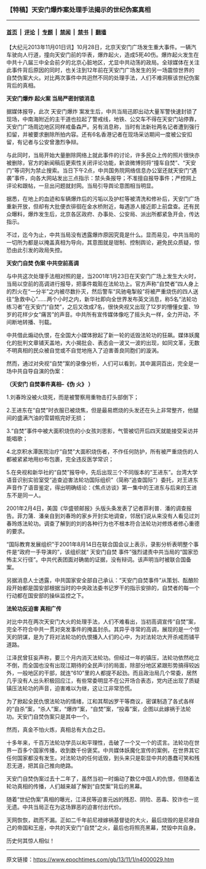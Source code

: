 ### 【特稿】天安门爆炸案处理手法揭示的世纪伪案真相

---

#### [首页](../../../..?n4000029) &nbsp;|&nbsp; [评论](../../../../../epoch-comment?n4000029) &nbsp;|&nbsp; [专题](../../../../../epoch-special?n4000029) &nbsp;|&nbsp; [禁闻](../../../../../epoch-news?n4000029) &nbsp;|&nbsp; [禁书](../../../../../books?n4000029) &nbsp;|&nbsp; [翻墙](https://github.com/gfw-breaker/nogfw/blob/master/README.md?n4000029)


<div class="post_content" id="artbody" itemprop="articleBody">
 <!-- article content begin -->
 <p>
  【大纪元2013年11月01日讯】10月28日，北京天安门广场发生重大事件。一辆汽车驶向人行道，撞向天安门前的华表，爆炸起火，造成5死40伤。爆炸起火发生在中共十八届三中全会前夕的北京心脏地区，尤显中共动荡的政局。全球媒体在关注此事件背后原因的同时，也关注到12年前在天安门广场发生的另一场震惊世界的自焚伪案大火。对比两次事件中共迥然不同的处理手法，人们不难洞察该世纪伪案背后的真相。
 </p>
 <p>
  <b>
   <ok href="https://www.epochtimes.com/gb/tag/%E5%A4%A9%E5%AE%89%E9%97%A8%E7%88%86%E7%82%B8.html">
    天安门爆炸
   </ok>
   起火案 当局严密封锁消息
  </b>
 </p>
 <p>
  据媒体报导，此次
  <ok href="https://www.epochtimes.com/gb/tag/%E5%A4%A9%E5%AE%89%E9%97%A8%E7%88%86%E7%82%B8.html">
   天安门爆炸
  </ok>
  案发生后，中共当局迅即出动大量军警快速封锁了现场，中南海附近的主干道也拉起了警戒线，地铁、公交车不得在天安门站停靠，天安门广场周边地区同样戒备森严。另有消息称，当时有法新社两名记者遭到强行扣留，并被要求删除所拍内容。还有6名香港记者在现场采访期间一度被公安扣留，有记者与公安曾激烈争辩。
 </p>
 <p>
  与此同时，当局开始大量删除网络上就此事件的讨论，许多民众上传的照片很快亦被删除，官方的新闻稿后更索性关闭评论功能，新浪微博则将“撞车自焚”、“天安门”等词列为禁止搜索。当日下午2点，中共国务院网络信息办公室还就天安门“遇袭”事件，向各大网站发出三点指示：禁头条报导；不准擅自报导事件；严控网上评论和跟帖，一旦出问题就封网。当局引导舆论意图相当明显。
 </p>
 <p>
  据悉，在地上的血迹和车辆爆炸后的污垢以及护栏等被清洗和修补后，天安门广场重新开放，但却有大批便衣徘徊在金水桥附近，每遇游人接近即上前盘查。还有民众曝料，爆炸发生后，北京各区政府、办事处、公安局、派出所都紧急开会，传达指示。
 </p>
 <p>
  不过，迄今为止，中共当局没有透露爆炸原因究竟是什么。显而易见，中共当局的一切所为都是以掩盖真相为导向，其意图就是钳制、控制舆论，避免民众质疑，惊恐由此引发的政局失控。
 </p>
 <p>
  <b>
   <ok href="https://www.epochtimes.com/gb/tag/%E5%A4%A9%E5%AE%89%E9%97%A8%E8%87%AA%E7%84%9A.html">
    天安门自焚
   </ok>
   伪案 中共空前高调
  </b>
 </p>
 <p>
  与中共这次处理手法相对照的是，当2001年1月23日在天安门广场上发生大火时，当局以空前的高调进行报导，把事件栽赃在法轮功上。官方声称“自焚者”四人身上的烈火在“一分半”之内被尽数扑灭，然后警车“风驰电掣般”将被严重烧伤的四人送往“急救中心”……两个小时之内，新华社即向全世界发布英文消息，称5名“法轮功练习者”在天安门“自焚”，之后又改成7名，很快央视又出现了12岁的懵懂女童、19岁的花样少女“痛苦”的声音。中共所有宣传媒体像吃了摇头丸一样，全力开动，不间断地转播、刊载。
 </p>
 <p>
  中共借此煽动仇恨，在全国大小媒体掀起了新一轮的诋毁法轮功的狂飙。媒体妖魔化的批判文章铺天盖地，大小揭批会、表态会一波又一波的出现，如同文革，无数不明真相的民众被自觉或不自觉地拖入了迫害善良同胞们的漩涡。
 </p>
 <p>
  然而，通过对央视“自焚”案的录像分析，人们可以看到，其中漏洞百出，完全是一场中共自导自演的伪案：
 </p>
 <p>
  <b>
   （天安门 自焚事件真相–《伪 火》  ）
  </b>
  <br/>
 </p>
 <p>
  1.刘春玲没被火烧死，而是被警察用重物击打头部倒下；
 </p>
 <p>
  2.王进东在“自焚”时衣服已被烧焦，但是最易燃烧的头发还在头上非常整齐，他腿间的盛满汽油的雪碧瓶完好无损；
 </p>
 <p>
  3.“自焚”事件中被大面积烧伤的小女孩刘思影，气管被切开后四天就能接受采访并能唱歌；
 </p>
 <p>
  4.北京积水潭医院治疗“自焚”大面积烧伤者，不作任何防护，所有被严重烧伤的人都被紧紧地用纱布包裹，完全违反医学常识；
 </p>
 <p>
  5.在央视和新华社的“自焚”报导中，先后出现三个不同版本的“王进东”。台湾大学语音识别实验室受“追查迫害法轮功国际组织”（简称“追查国际”）委托，对王进东声音作了语音鉴定，得出明确结论：《焦点访谈》第一集中的王进东与后来的王进东不是同一人。
 </p>
 <p>
  2001年2月4日，美国《华盛顿邮报》头版头条发表了记者菲利普．潘的调查报告。菲力蒲．潘亲自到刘春玲的家乡开封实地调查，邻居们说从来没有人看见过刘春玲炼法轮功。调查了解到的刘的各种行为也不根本符合法轮功对修炼者修心重德的要求。
 </p>
 <p>
  “国际教育发展组织”于2001年8月14日在联合国会议上表示，录影分析表明整个事件是“政府一手导演的”，该组织就“
  <ok href="https://www.epochtimes.com/gb/tag/%E5%A4%A9%E5%AE%89%E9%97%A8%E8%87%AA%E7%84%9A.html">
   天安门自焚
  </ok>
  事件”强烈谴责中共当局的“国家恐怖主义行径”。中共代表团面对确凿的证据，没有辩词。该声明当时被联合国备案。
 </p>
 <p>
  另据消息人士透露，中共国家安全部自己承认：“天安门自焚事件”从策划、酝酿阶段开始都是国安部根据当时的中央政法委书记罗干的指示安排的，自焚者的每一个行动都在国安部的操纵监控之下。
 </p>
 <p>
  <b>
   法轮功反迫害 真相广传
  </b>
 </p>
 <p>
  对比中共在两次天安门大火的处理手法，人们不难看出，当初高调宣传“自焚”案，完全不符合中共一贯对突发事件的掩盖封杀。其异乎寻常的高调，展现的是一个惊天的阴谋，是为了将对法轮功的仇恨播入人们的心中，为对法轮功大开杀戒而铺平道路。
 </p>
 <p>
  江泽民曾狂妄声称，要三个月内消灭法轮功。但经过一年的镇压，法轮功依然屹立不倒，而全国也没有出现江期待的全民声讨的局面，除部分地区紧跟形势搞得较凶外，一般地区的干部，就连“610”里的人都提不起劲。而且政治局几个常委，居然几乎没有人出头积极回应江，有些常委明显不在公开场合表态，党内还出现了质疑镇压法轮功的声音，迫害难以为继，这让江非常恐慌。
 </p>
 <p>
  为了掀起全民仇恨法轮功的情绪，江和其帮凶罗干等商议，密谋制造了各式各样的“自杀”案，“杀人”案，“爆炸”案，“自焚”案，“投毒”案，企图以此嫁祸于法轮功。天安门自焚伪案只是其中一个。
 </p>
 <p>
  然而，真金不怕火炼，真相总有大白之日。
 </p>
 <p>
  十多年来，千百万法轮功学员以和平理性，击破了一个又一个的谎言。法轮功在世界一百多个国家传播，收到数千份褒奖。中共媒体妖魔化宣传的案例，在世界其它任何国家都没有发生。对法轮功的任何诋毁，到头来只是彰显中共的愚蠢可笑和残忍无道，把其自己推向绝路。
 </p>
 <p>
  天安门自焚伪案过去十二年了，虽然当初一时煽动了数亿中国人的仇恨，但随着法轮功真相的传播，人们越来越了解到“自焚案”背后的黑幕。
 </p>
 <p>
  随着“世纪伪案”真相的曝光，江泽民等迫害元凶的残忍、阴险、恶毒、狡诈也一览无遗。中共当局正在为这场罪恶的迫害付出代价。
 </p>
 <p>
  天网恢恢，疏而不漏。正如二千年前尼禄嫁祸基督徒的大火，最后烧毁的是尼禄自己的帝国和王座，中共的天安门“自焚”之火，最后也将照亮黑幕，焚毁中共自身。
 </p>
 <p>
  历史何其惊人相似！
 </p>
 <!-- article content end -->
 <div id="below_article_ad">
 </div>
</div>


---

原文链接：https://www.epochtimes.com/gb/13/11/1/n4000029.htm